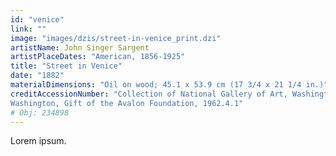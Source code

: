```yaml
---
id: "venice"
link: ""
image: "images/dzis/street-in-venice_print.dzi"
artistName: John Singer Sargent
artistPlaceDates: "American, 1856-1925"
title: "Street in Venice"
date: "1882"
materialDimensions: "Oil on wood; 45.1 x 53.9 cm (17 3/4 x 21 1/4 in.)"
creditAccessionNumber: "Collection of National Gallery of Art, Washington; credit line: National Gallery of Art,
Washington, Gift of the Avalon Foundation, 1962.4.1"
# Obj: 234898
---
```


Lorem ipsum.



